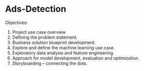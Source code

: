 # Ads-Detection

Objectives:
1.	Project use case overview
2.	Defining the problem statement.
3.	Business solution blueprint development.
4.	Explore and define the machine learning use case.
5.	Exploratory data analysis and feature engineering.
6.	Approach for model development, evaluation and optimization.
7.	Storyboarding – connecting the dots.


